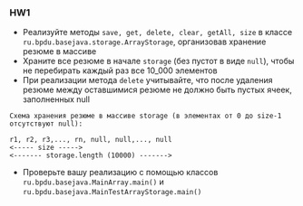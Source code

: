### HW1

* Реализуйте методы `save, get, delete, clear, getAll, size` в классе `ru.bpdu.basejava.storage.ArrayStorage`, организовав хранение резюме в массиве 
* Храните все резюме в начале `storage` (без пустот в виде `null`), чтобы не перебирать каждый раз все 10_000 элементов 
* При реализации метода `delete` учитывайте, что после удаления резюме между оставшимися резюме не должно быть пустых ячеек, заполненных null
```
Схема хранения резюме в массиве storage (в элементах от 0 до size-1 отсутствуют null):

r1, r2, r3,..., rn, null, null,..., null
<----- size ----->
<------- storage.length (10000) ------->
```
* Проверьте вашу реализацию с помощью классов `ru.bpdu.basejava.MainArray.main()` и `ru.bpdu.basejava.MainTestArrayStorage.main()`
